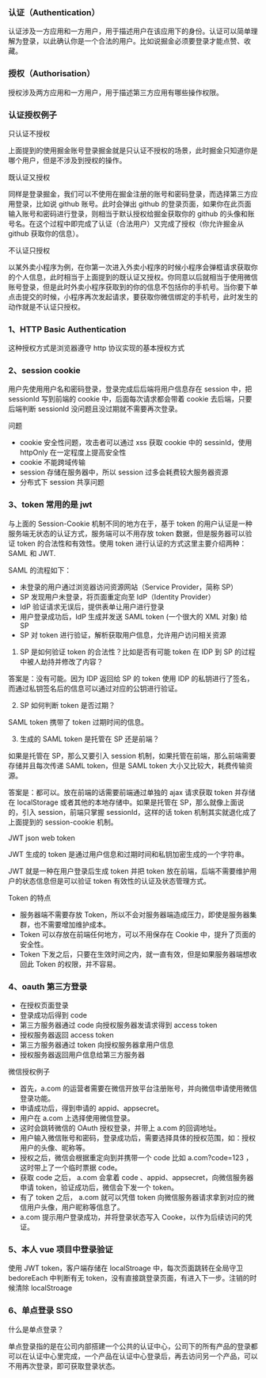 ### 认证（Authentication）

认证涉及一方应用和一方用户，用于描述用户在该应用下的身份。认证可以简单理解为登录，以此确认你是一个合法的用户。比如说掘金必须要登录才能点赞、收藏。

### 授权（Authorisation）

授权涉及两方应用和一方用户，用于描述第三方应用有哪些操作权限。

### 认证授权例子

只认证不授权

上面提到的使用掘金账号登录掘金就是只认证不授权的场景，此时掘金只知道你是哪个用户，但是不涉及到授权的操作。

既认证又授权

同样是登录掘金，我们可以不使用在掘金注册的账号和密码登录，而选择第三方应用登录，比如说 github 账号。此时会弹出 github 的登录页面，如果你在此页面输入账号和密码进行登录，则相当于默认授权给掘金获取你的 github 的头像和账号名。在这个过程中即完成了认证（合法用户）又完成了授权（你允许掘金从 github 获取你的信息）。

不认证只授权

以某外卖小程序为例，在你第一次进入外卖小程序的时候小程序会弹框请求获取你的个人信息，此时相当于上面提到的既认证又授权。你同意以后就相当于使用微信账号登录，但是此时外卖小程序获取到的你的信息不包括你的手机号。当你要下单点击提交的时候，小程序再次发起请求，要获取你微信绑定的手机号，此时发生的动作就是不认证只授权。

### 1、HTTP Basic Authentication

这种授权方式是浏览器遵守 http 协议实现的基本授权方式

### 2、session cookie

用户先使用用户名和密码登录，登录完成后后端将用户信息存在 session 中，把 sessionId 写到前端的 cookie 中，后面每次请求都会带着 cookie 去后端，只要后端判断 sessionId 没问题且没过期就不需要再次登录。

问题

- cookie 安全性问题，攻击者可以通过 xss 获取 cookie 中的 sessinId，使用 httpOnly 在一定程度上提高安全性
- cookie 不能跨域传输
- session 存储在服务器中，所以 session 过多会耗费较大服务器资源
- 分布式下 session 共享问题

### 3、token 常用的是 jwt

与上面的 Session-Cookie 机制不同的地方在于，基于 token 的用户认证是一种服务端无状态的认证方式，服务端可以不用存放 token 数据，但是服务器可以验证 token 的合法性和有效性。使用 token 进行认证的方式这里主要介绍两种：SAML 和 JWT.

SAML 的流程如下：

- 未登录的用户通过浏览器访问资源网站（Service Provider，简称 SP）
- SP 发现用户未登录，将页面重定向至 IdP（Identity Provider）
- IdP 验证请求无误后，提供表单让用户进行登录
- 用户登录成功后，IdP 生成并发送 SAML token (一个很大的 XML 对象) 给 SP
- SP 对 token 进行验证，解析获取用户信息，允许用户访问相关资源

1. SP 是如何验证 token 的合法性？比如是否有可能 token 在 IDP 到 SP 的过程中被人劫持并修改了内容？

答案是：没有可能。因为 IDP 返回给 SP 的 token 使用 IDP 的私钥进行了签名，而通过私钥签名后的信息可以通过对应的公钥进行验证。

2. SP 如何判断 token 是否过期？

SAML token 携带了 token 过期时间的信息。

3. 生成的 SAML token 是托管在 SP 还是前端？

如果是托管在 SP，那么又要引入 session 机制，如果托管在前端，那么前端需要存储并且每次传递 SAML token，但是 SAML token 大小又比较大，耗费传输资源。

答案是：都可以。放在前端的话需要前端通过单独的 ajax 请求获取 token 并存储在 localStorage 或者其他的本地存储中。如果是托管在 SP，那么就像上面说的，引入 session，前端只掌握 sessionId，这样的话 token 机制其实就退化成了上面提到的 session-cookie 机制。

JWT json web token

JWT 生成的 token 是通过用户信息和过期时间和私钥加密生成的一个字符串。

JWT 就是一种在用户登录后生成 token 并把 token 放在前端，后端不需要维护用户的状态信息但是可以验证 token 有效性的认证及状态管理方式。

Token 的特点

- 服务器端不需要存放 Token，所以不会对服务器端造成压力，即使是服务器集群，也不需要增加维护成本。
- Token 可以存放在前端任何地方，可以不用保存在 Cookie 中，提升了页面的安全性。
- Token 下发之后，只要在生效时间之内，就一直有效，但是如果服务器端想收回此 Token 的权限，并不容易。

### 4、oauth 第三方登录

- 在授权页面登录
- 登录成功后得到 code
- 第三方服务器通过 code 向授权服务器发请求得到 access token
- 授权服务器返回 access token
- 第三方服务器通过 token 向授权服务器拿用户信息
- 授权服务器返回用户信息给第三方服务器

微信授权例子

- 首先，a.com 的运营者需要在微信开放平台注册账号，并向微信申请使用微信登录功能。
- 申请成功后，得到申请的 appid、appsecret。
- 用户在 a.com 上选择使用微信登录。
- 这时会跳转微信的 OAuth 授权登录，并带上 a.com 的回调地址。
- 用户输入微信账号和密码，登录成功后，需要选择具体的授权范围，如：授权用户的头像、昵称等。
- 授权之后，微信会根据重定向到并携带一个 code 比如 a.com?code=123 ，这时带上了一个临时票据 code。
- 获取 code 之后， a.com 会拿着 code 、appid、appsecret，向微信服务器申请 token，验证成功后，微信会下发一个 token。
- 有了 token 之后， a.com 就可以凭借 token 向微信服务器请求拿到对应的微信用户头像，用户昵称等信息了。
- a.com 提示用户登录成功，并将登录状态写入 Cooke，以作为后续访问的凭证。

### 5、本人 vue 项目中登录验证

使用 JWT token，客户端存储在 localStroage 中，每次页面跳转在全局守卫 bedoreEach 中判断有无 token，没有直接跳登录页面，有进入下一步。注销的时候清除 localStroage

### 6、单点登录 SSO

什么是单点登录？

单点登录指的是在公司内部搭建一个公共的认证中心，公司下的所有产品的登录都可以在认证中心里完成，一个产品在认证中心登录后，再去访问另一个产品，可以不用再次登录，即可获取登录状态。
